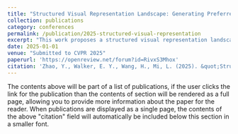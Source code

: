 ```yaml
---
title: "Structured Visual Representation Landscape: Generating Preferred Images to Modulate Neuronal Activations in Biological and Artificial Neural Networks"
collection: publications
category: conferences
permalink: /publication/2025-structured-visual-representation
excerpt: "This work proposes a structured visual representation landscape to generate preferred images and modulate neuronal activations."
date: 2025-01-01
venue: "Submitted to CVPR 2025"
paperurl: 'https://openreview.net/forum?id=RivxS3Mhox'
citation: 'Zhao, Y., Walker, E. Y., Wang, H., Mi, L. (2025). &quot;Structured Visual Representation Landscape: Generating Preferred Images to Modulate Neuronal Activations in Biological and Artificial Neural Networks.&quot; <i>Submitted to CVPR 2025</i>.'
---
```


The contents above will be part of a list of publications, if the user clicks the link for the publication than the contents of section will be rendered as a full page, allowing you to provide more information about the paper for the reader. When publications are displayed as a single page, the contents of the above "citation" field will automatically be included below this section in a smaller font.
